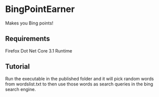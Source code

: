 # BingPointEarner
Makes you Bing points!

## Requirements
Firefox
Dot Net Core 3.1 Runtime

## Tutorial
Run the executable in the published folder and it will pick random words from wordslist.txt
to then use those words as search queries in the bing search engine. 
